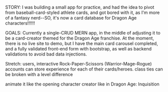 STORY:
I was building a small app for practice, and had the idea to pivot from baseball-card-styled athlete cards, and got bored with it, as I'm more of a fantasy nerd--SO, it's now a card database for Dragon Age characters!!!!!!


GOALS: 
Currently a single-CRUD MERN app, in the middle of adjusting it to be a card-creator
themed for the Dragon Age franchise.
At the moment, there is no live site to demo, but I have the main card carousel completed,
and a fully validated front-end form with bootstrap, as well as backend validations to avoid bad data injections.


Stretch:
users, interactive
Rock-Paper-Scissors (Warrior-Mage-Rogue)
accounts can store experience for each of their cards/heroes.
class ties can be broken with a level difference


animate it like the opening character creator like in Dragon Age: Inquisition
